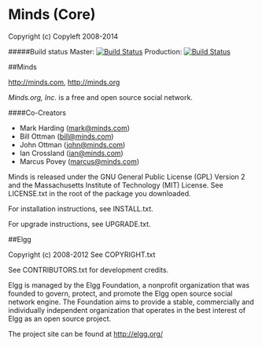 Minds (Core)
==========

Copyright (c) Copyleft 2008-2014

#####Build status
Master: [![Build Status](https://magnum.travis-ci.com/Minds/Minds-Elgg.png?token=vHzWaxguqXbJqkudCFTn&branch=master)](https://magnum.travis-ci.com/Minds/Minds-Elgg)
Production: [![Build Status](https://magnum.travis-ci.com/Minds/Minds-Elgg.png?token=vHzWaxguqXbJqkudCFTn&branch=production)](https://magnum.travis-ci.com/Minds/Minds-Elgg)


##Minds

http://minds.com, http://minds.org

*Minds.org, Inc.* is a free and open source social network.

####Co-Creators 
- Mark Harding (mark@minds.com)
- Bill Ottman (bill@minds.com)
- John Ottman (john@minds.com)
- Ian Crossland (ian@minds.com)
- Marcus Povey (marcus@minds.com)




Minds is released under the GNU General Public License (GPL) Version 2 and the
Massachusetts Institute of Technology (MIT) License. See LICENSE.txt 
in the root of the package you downloaded.

For installation instructions, see INSTALL.txt.

For upgrade instructions, see UPGRADE.txt.



##Elgg

Copyright (c) 2008-2012 See COPYRIGHT.txt

See CONTRIBUTORS.txt for development credits.

Elgg is managed by the Elgg Foundation, a nonprofit organization that was
founded to govern, protect, and promote the Elgg open source social network
engine.  The Foundation aims to provide a stable, commercially and
individually independent organization that operates in the best interest of Elgg
as an open source project.

The project site can be found at http://elgg.org/


